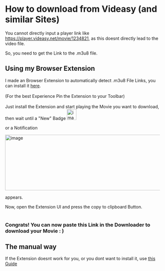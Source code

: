 # How to download from Videasy (and similar Sites)
You cannot directly input a player link like https://player.videasy.net/movie/1234821, as this doesnt directly lead to the video file.

So, you need to get the Link to the .m3u8 file.



## Using my Browser Extension 
I made an Browser Extension to automatically detect .m3u8 File Links, you can install it [here](https://addons.mozilla.org/en-US/firefox/addon/m3u8-link-finder/).
<br><br/>
(For the best Experience Pin the Extension to your Toolbar)
<br><br/>
Just install the Extension and start playing the Movie you want to download, then wait until a "New" Badge <img width="31" height="35" alt="image" src="https://github.com/user-attachments/assets/786212cc-6003-4eb7-9d4d-21a42f0f7db0" />

or a Notification 

<img width="596" height="181" alt="image" src="https://github.com/user-attachments/assets/691f2851-f985-44b4-985c-c8fbe9ef0471" />

appears.

Now, open the Extension UI and press the copy to clipboard Button.
<br><br/>
### Congrats! You can now paste this Link in the Downloader to download your Movie : )

## The manual way

If the Extension doesnt work for you, or you dont want to install it, use [this Guide](https://github.com/truelockmc/video-downloader/blob/main/videasy_2.md)
